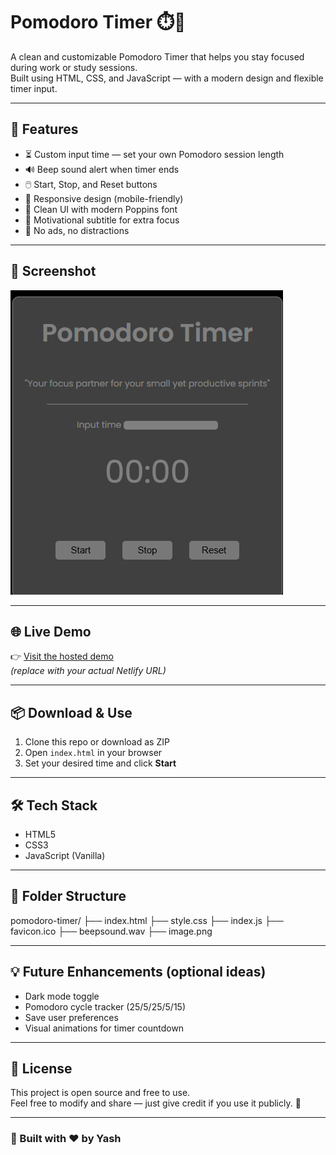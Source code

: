 # Pomodoro Timer ⏱️🍅

A clean and customizable Pomodoro Timer that helps you stay focused during work or study sessions.  
Built using HTML, CSS, and JavaScript — with a modern design and flexible timer input.

---

## 🚀 Features

- ⏳ Custom input time — set your own Pomodoro session length
- 🔊 Beep sound alert when timer ends
- 🖱️ Start, Stop, and Reset buttons
- 📱 Responsive design (mobile-friendly)
- 🎨 Clean UI with modern Poppins font
- 🧠 Motivational subtitle for extra focus
- 🧼 No ads, no distractions

---

## 📸 Screenshot

![Pomodoro Timer Screenshot](./image.png)

---

## 🌐 Live Demo

👉 [Visit the hosted demo](https://your-netlify-link.netlify.app)  
*(replace with your actual Netlify URL)*

---

## 📦 Download & Use

1. Clone this repo or download as ZIP
2. Open `index.html` in your browser
3. Set your desired time and click **Start**

---

## 🛠️ Tech Stack

- HTML5
- CSS3
- JavaScript (Vanilla)

---

## 📁 Folder Structure

pomodoro-timer/
├── index.html
├── style.css
├── index.js
├── favicon.ico
├── beepsound.wav
├── image.png   



---

## 💡 Future Enhancements (optional ideas)

- Dark mode toggle
- Pomodoro cycle tracker (25/5/25/5/15)
- Save user preferences
- Visual animations for timer countdown

---

## 📜 License

This project is open source and free to use.  
Feel free to modify and share — just give credit if you use it publicly. 🙌

---

### 🔗 Built with ❤️ by Yash

